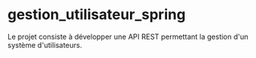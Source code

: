 # gestion_utilisateur_spring
Le projet consiste à développer une API REST permettant la gestion d'un système d'utilisateurs.
